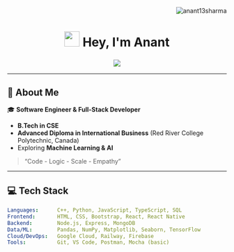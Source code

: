 <p align="right">
  <img src="https://komarev.com/ghpvc/?username=anant13sharma&label=Profile%20views&color=blue&style=flat" alt="anant13sharma" />
</p>

<h1 align="center">
  <img src="https://media.giphy.com/media/hvRJCLFzcasrR4ia7z/giphy.gif" width="35px"> Hey, I'm Anant
</h1>

<h3 align="center">
  <img src="https://readme-typing-svg.demolab.com?font=Fira+Code&weight=500&size=20&duration=4000&pause=2000&color=00F7FF&center=true&vCenter=true&multiline=true&width=700&height=60&lines=Coding+what+matters.;Full-stack+dev+who+loves+solving+problems.;Always+curious,+always+learning." />
</h3>




---

## 🧠 About Me

🎓 **Software Engineer & Full-Stack Developer**  

- **B.Tech in CSE**
- **Advanced Diploma in International Business** (Red River College Polytechnic, Canada)
- Exploring **Machine Learning & AI**

> “Code - Logic - Scale - Empathy”

---

## 💻 Tech Stack

```yaml
Languages:      C++, Python, JavaScript, TypeScript, SQL
Frontend:       HTML, CSS, Bootstrap, React, React Native
Backend:        Node.js, Express, MongoDB
Data/ML:        Pandas, NumPy, Matplotlib, Seaborn, TensorFlow
Cloud/DevOps:   Google Cloud, Railway, Firebase
Tools:          Git, VS Code, Postman, Mocha (basic)
